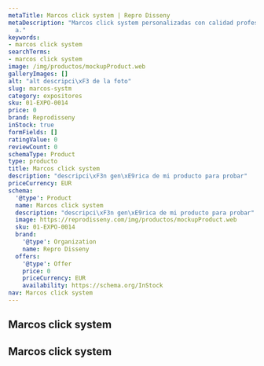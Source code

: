 ```yaml
---
metaTitle: Marcos click system | Repro Disseny
metaDescription: "Marcos click system personalizadas con calidad profesional en Catalu\xF1\
  a."
keywords:
- marcos click system
searchTerms:
- marcos click system
image: /img/productos/mockupProduct.web
galleryImages: []
alt: "alt descripci\xF3 de la foto"
slug: marcos-systm
category: expositores
sku: 01-EXPO-0014
price: 0
brand: Reprodisseny
inStock: true
formFields: []
ratingValue: 0
reviewCount: 0
schemaType: Product
type: producto
title: Marcos click system
description: "descripci\xF3n gen\xE9rica de mi producto para probar"
priceCurrency: EUR
schema:
  '@type': Product
  name: Marcos click system
  description: "descripci\xF3n gen\xE9rica de mi producto para probar"
  image: https://reprodisseny.com/img/productos/mockupProduct.web
  sku: 01-EXPO-0014
  brand:
    '@type': Organization
    name: Repro Disseny
  offers:
    '@type': Offer
    price: 0
    priceCurrency: EUR
    availability: https://schema.org/InStock
nav: Marcos click system
---
```


## Marcos click system

## Marcos click system
